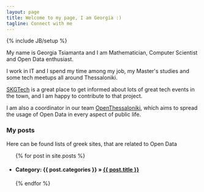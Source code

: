 ```yaml
---
layout: page
title: Welcome to my page, I am Georgia :)
tagline: Connect with me
---
```

{% include JB/setup %}

My name is Georgia Tsiamanta and I am Mathematician, Computer Scientist and Open Data enthusiast. 


I work in IT and I spend my time among my job, my Master's studies and some tech meetups all around Thessaloniki. 

[SKGTech](http://www.skgtech.io) is a great place to get informed about lots of great tech events in the town, and I am happy to contribute to that project. 

I am also a coordinator in our team [OpenThessaloniki](http://www.openthessaloniki.org), which aims to spread the usage of Open Data in every aspect of public life. 
    
### My posts 

Here can be found lists of greek sites, that are related to Open Data  

<ul class="posts">
  {% for post in site.posts %}
    <li><h4><span>Category: {{ post.categories }}</span> &raquo; <a href="{{ BASE_PATH }}{{ post.url }}">{{ post.title }}</a></h4></li>
  {% endfor %}
</ul>

